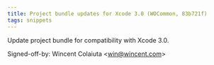 ```yaml
---
title: Project bundle updates for Xcode 3.0 (WOCommon, 83b721f)
tags: snippets
---
```


Update project bundle for compatibility with Xcode 3.0.

Signed-off-by: Wincent Colaiuta &lt;win@wincent.com&gt;
